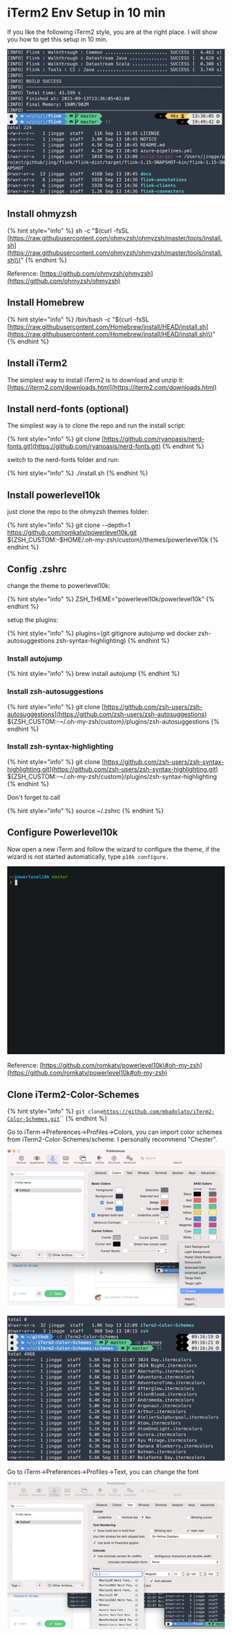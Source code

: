 # iTerm2 Env Setup in 10 min

If you like the following iTerm2 style, you are at the right place. I will show you how to get this setup in 10 min.

![](../.gitbook/assets/image%20%283%29.png)

## Install ohmyzsh

{% hint style="info" %}
sh -c "$\(curl -fsSL [https://raw.githubusercontent.com/ohmyzsh/ohmyzsh/master/tools/install.sh](https://raw.githubusercontent.com/ohmyzsh/ohmyzsh/master/tools/install.sh)\)"
{% endhint %}

Reference: [https://github.com/ohmyzsh/ohmyzsh](https://github.com/ohmyzsh/ohmyzsh)

## Install Homebrew

{% hint style="info" %}
/bin/bash -c "$\(curl -fsSL [https://raw.githubusercontent.com/Homebrew/install/HEAD/install.sh](https://raw.githubusercontent.com/Homebrew/install/HEAD/install.sh)\)"
{% endhint %}

## Install iTerm2

The simplest way to install iTerm2 is to download and unzip it: [https://iterm2.com/downloads.html](https://iterm2.com/downloads.html)

## Install nerd-fonts \(optional\)

The simplest way is to clone the repo and run the install script:

{% hint style="info" %}
git clone [https://github.com/ryanoasis/nerd-fonts.git](https://github.com/ryanoasis/nerd-fonts.git)
{% endhint %}

switch to the nerd-fonts folder and run:

{% hint style="info" %}
./install.sh
{% endhint %}

## Install powerlevel10k

just clone the repo to the ohmyzsh themes folder:

{% hint style="info" %}
git clone --depth=1 https://github.com/romkatv/powerlevel10k.git ${ZSH\_CUSTOM:-$HOME/.oh-my-zsh/custom}/themes/powerlevel10k
{% endhint %}

## Config .zshrc

change the theme to powerlevel10k:

{% hint style="info" %}
ZSH\_THEME="powerlevel10k/powerlevel10k"
{% endhint %}

setup the plugins:

{% hint style="info" %}
plugins=\(git gitignore autojump wd docker zsh-autosuggestions zsh-syntax-highlighting\)
{% endhint %}

### Install autojump

{% hint style="info" %}
brew install autojump
{% endhint %}

### Install zsh-autosuggestions

{% hint style="info" %}
git clone [https://github.com/zsh-users/zsh-autosuggestions](https://github.com/zsh-users/zsh-autosuggestions) ${ZSH\_CUSTOM:-~/.oh-my-zsh/custom}/plugins/zsh-autosuggestions
{% endhint %}

### Install zsh-syntax-highlighting

{% hint style="info" %}
git clone [https://github.com/zsh-users/zsh-syntax-highlighting.git](https://github.com/zsh-users/zsh-syntax-highlighting.git) ${ZSH\_CUSTOM:-~/.oh-my-zsh/custom}/plugins/zsh-syntax-highlighting
{% endhint %}

Don't forget to call

{% hint style="info" %}
source ~/.zshrc
{% endhint %}

## Configure Powerlevel10k

Now open a new iTerm and follow the wizard to configure the theme, if the wizard is not started automatically, type `p10k configure.`

![](../.gitbook/assets/configuration-wizard.gif)

Reference: [https://github.com/romkatv/powerlevel10k\#oh-my-zsh](https://github.com/romkatv/powerlevel10k#oh-my-zsh)

## Clone iTerm2-Color-Schemes

{% hint style="info" %}
`git clone`[`https://github.com/mbadolato/iTerm2-Color-Schemes.git`](https://github.com/mbadolato/iTerm2-Color-Schemes.git)\`\`
{% endhint %}

Go to iTerm-&gt;Preferences-&gt;Profiles-&gt;Colors, you can import color schemes from iTerm2-Color-Schemes/scheme. I personally recommend "Chester".

![](../.gitbook/assets/image%20%286%29.png)

![](../.gitbook/assets/image%20%284%29.png)

Go to iTerm-&gt;Preferences-&gt;Profiles-&gt;Text, you can change the font

![](../.gitbook/assets/image%20%282%29.png)

